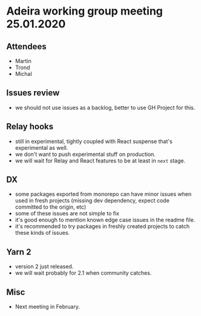 # Adeira working group meeting 25.01.2020

## Attendees

- Martin
- Trond
- Michal

## Issues review

- we should not use issues as a backlog, better to use GH Project for this.

## Relay hooks

- still in experimental, tightly coupled with React suspense that's experimental as well.
- we don't want to push experimental stuff on production.
- we will wait for Relay and React features to be at least in `next` stage.

## DX

- some packages exported from monorepo can have minor issues when used in fresh projects (missing dev dependency, expect code committed to the origin, etc)
- some of these issues are not simple to fix
- it's good enough to mention known edge case issues in the readme file.
- it's recommended to try packages in freshly created projects to catch these kinds of issues.

## Yarn 2

- version 2 just released.
- we will wait probably for 2.1 when community catches.

## Misc

- Next meeting in February.
